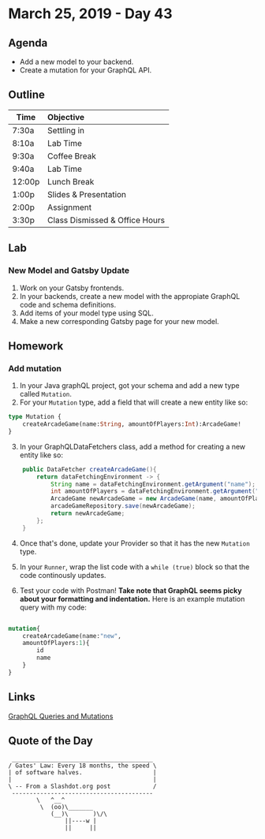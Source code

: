 # March 25, 2019 - Day 43


## Agenda

- Add a new model to your backend.
- Create a mutation for your GraphQL API. 

## Outline

| Time   | Objective                        |
| -------|:---------------------------------|
| 7:30a  | Settling in                      |
| 8:10a  | Lab Time                         |
| 9:30a  | Coffee Break                     |
| 9:40a  | Lab Time                         |
| 12:00p | Lunch Break                      |
| 1:00p  | Slides & Presentation            |
| 2:00p  | Assignment                       |
| 3:30p  | Class Dismissed & Office Hours   |

## Lab

### New Model and Gatsby Update

1. Work on your Gatsby frontends. 
2. In your backends, create a new model with the appropiate GraphQL code and schema definitions. 
3. Add items of your model type using SQL. 
4. Make a new corresponding Gatsby page for your new model.  

## Homework

### Add mutation

1. In your Java graphQL project, got your schema and add a new type called `Mutation`. 
2. For your `Mutation` type, add a field that will create a new entity like so:

```GraphQL
type Mutation {
    createArcadeGame(name:String, amountOfPlayers:Int):ArcadeGame!
}
```
3. In your GraphQLDataFetchers class, add a method for creating a new entity like so:

```Java
    public DataFetcher createArcadeGame(){
        return dataFetchingEnvironment -> {
            String name = dataFetchingEnvironment.getArgument("name");
            int amountOfPlayers = dataFetchingEnvironment.getArgument("amountOfPlayers");
            ArcadeGame newArcadeGame = new ArcadeGame(name, amountOfPlayers);
            arcadeGameRepository.save(newArcadeGame);
            return newArcadeGame;
        };
    }
```

4. Once that's done, update your Provider so that it has the new `Mutation` type. 

5. In your `Runner`, wrap the list code with a `while (true)` block so that the code continously updates. 

6. Test your code with Postman! **Take note that GraphQL seems picky about your formatting and indentation.** Here is an example mutation query with my code:

```GraphQL

mutation{
    createArcadeGame(name:"new", 
    amountOfPlayers:1){
        id
        name 
    }
}

```

## Links

[GraphQL Queries and Mutations](https://graphql.org/learn/queries/)

## Quote of the Day 
```
 ________________________________________
/ Gates' Law: Every 18 months, the speed \
| of software halves.                    |
|                                        |
\ -- From a Slashdot.org post            /
 ----------------------------------------
        \   ^__^
         \  (oo)\_______
            (__)\       )\/\
                ||----w |
                ||     ||


```